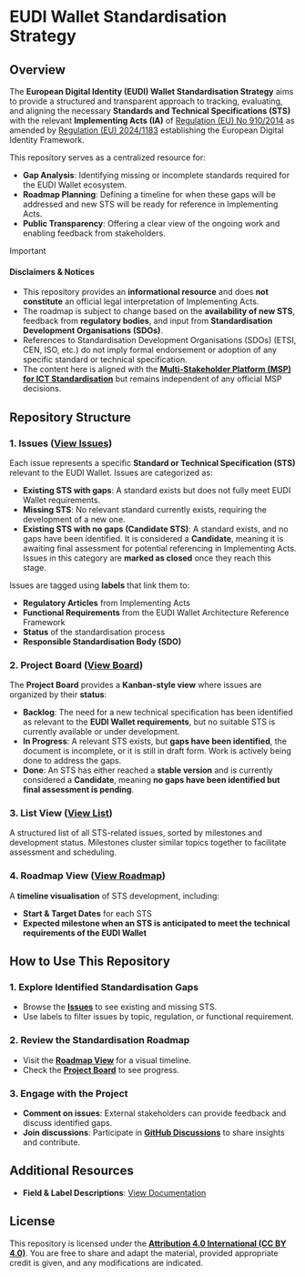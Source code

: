 # EUDI Wallet Standardisation Strategy

## Overview  
The **European Digital Identity (EUDI) Wallet Standardisation Strategy** aims to provide a structured and transparent approach to tracking, evaluating, and aligning the necessary **Standards and Technical Specifications (STS)** with the relevant **Implementing Acts (IA)** of [Regulation (EU) No 910/2014](https://eur-lex.europa.eu/legal-content/EN/TXT/HTML/?uri=CELEX:32014R0910) as amended by [Regulation (EU) 2024/1183](https://eur-lex.europa.eu/eli/reg/2024/1183/oj/eng) establishing the European Digital Identity Framework.  

This repository serves as a centralized resource for:  
- **Gap Analysis**: Identifying missing or incomplete standards required for the EUDI Wallet ecosystem.  
- **Roadmap Planning**: Defining a timeline for when these gaps will be addressed and new STS will be ready for reference in Implementing Acts.  
- **Public Transparency**: Offering a clear view of the ongoing work and enabling feedback from stakeholders.  

> [!IMPORTANT]  
> #### Disclaimers & Notices  
> - This repository provides an **informational resource** and does **not constitute** an official legal interpretation of Implementing Acts.  
> - The roadmap is subject to change based on the **availability of new STS**, feedback from **regulatory bodies**, and input from **Standardisation Development Organisations (SDOs)**.  
> - References to Standardisation Development Organisations (SDOs) (ETSI, CEN, ISO, etc.) do not imply formal endorsement or adoption of any specific standard or technical specification.  
> - The content here is aligned with the **[Multi-Stakeholder Platform (MSP) for ICT Standardisation](https://digital-strategy.ec.europa.eu/en/policies/multi-stakeholder-platform-ict-standardisation)** but remains independent of any official MSP decisions.  

## Repository Structure  

### 1. Issues ([View Issues](https://github.com/eu-digital-identity-wallet/ec-internal-standards/issues))  
Each issue represents a specific **Standard or Technical Specification (STS)** relevant to the EUDI Wallet. Issues are categorized as:  

- **Existing STS with gaps**: A standard exists but does not fully meet EUDI Wallet requirements.  
- **Missing STS**: No relevant standard currently exists, requiring the development of a new one.  
- **Existing STS with no gaps (Candidate STS)**: A standard exists, and no gaps have been identified. It is considered a **Candidate**, meaning it is awaiting final assessment for potential referencing in Implementing Acts. Issues in this category are **marked as closed** once they reach this stage.  

Issues are tagged using **labels** that link them to:  
- **Regulatory Articles** from Implementing Acts  
- **Functional Requirements** from the EUDI Wallet Architecture Reference Framework  
- **Status** of the standardisation process  
- **Responsible Standardisation Body (SDO)**  

### 2. Project Board ([View Board](https://github.com/orgs/eu-digital-identity-wallet/projects/29))  
The **Project Board** provides a **Kanban-style view** where issues are organized by their **status**:  

- **Backlog**: The need for a new technical specification has been identified as relevant to the **EUDI Wallet requirements**, but no suitable STS is currently available or under development.  
- **In Progress**: A relevant STS exists, but **gaps have been identified**, the document is incomplete, or it is still in draft form. Work is actively being done to address the gaps.  
- **Done**: An STS has either reached a **stable version** and is currently considered a **Candidate**, meaning **no gaps have been identified but final assessment is pending**.  

### 3. List View ([View List](https://github.com/orgs/eu-digital-identity-wallet/projects/29/views/4))  
A structured list of all STS-related issues, sorted by milestones and development status. Milestones cluster similar topics together to facilitate assessment and scheduling.  

### 4. Roadmap View ([View Roadmap](https://github.com/orgs/eu-digital-identity-wallet/projects/29/views/1))  
A **timeline visualisation** of STS development, including:  
- **Start & Target Dates** for each STS  
- **Expected milestone when an STS is anticipated to meet the technical requirements of the EUDI Wallet**  

## How to Use This Repository  

### 1. Explore Identified Standardisation Gaps  
- Browse the **[Issues](https://github.com/eu-digital-identity-wallet/ec-internal-standards/issues)** to see existing and missing STS.  
- Use labels to filter issues by topic, regulation, or functional requirement.  

### 2. Review the Standardisation Roadmap  
- Visit the **[Roadmap View](https://github.com/orgs/eu-digital-identity-wallet/projects/29/views/1)** for a visual timeline.  
- Check the **[Project Board](https://github.com/orgs/eu-digital-identity-wallet/projects/29)** to see progress.  

### 3. Engage with the Project  
- **Comment on issues**: External stakeholders can provide feedback and discuss identified gaps.  
- **Join discussions**: Participate in **[GitHub Discussions](https://github.com/eu-digital-identity-wallet/ec-internal-standards/discussions)** to share insights and contribute.  

## Additional Resources  
- **Field & Label Descriptions**: [View Documentation](./sts-roadmap-documentation.md)  

## License  
This repository is licensed under the **[Attribution 4.0 International (CC BY 4.0)](https://creativecommons.org/licenses/by/4.0/)**. You are free to share and adapt the material, provided appropriate credit is given, and any modifications are indicated.  
